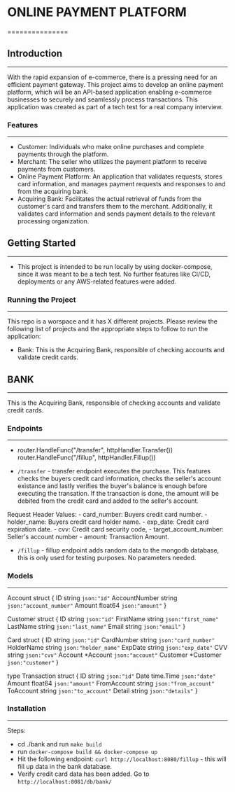 # ONLINE PAYMENT PLATFORM
===============

## Introduction
------------

With the rapid expansion of e-commerce, there is a pressing need for an efficient payment gateway. This project aims to develop an online payment platform, which will be an API-based application enabling e-commerce businesses to securely and seamlessly process transactions. This application was created as part of a tech test for a real company interview.

### Features
------------

* Customer: Individuals who make online purchases and complete payments through the platform.
* Merchant: The seller who utilizes the payment platform to receive payments from customers.
* Online Payment Platform: An application that validates requests, stores card information, and manages payment requests and responses to and from the acquiring bank.
* Acquiring Bank: Facilitates the actual retrieval of funds from the customer's card and transfers them to the merchant. Additionally, it validates card information and sends payment details to the relevant processing organization.

## Getting Started
---------------

<!-- ### Prerequisites
------------

* List of prerequisites to run the project
* List of dependencies required -->

* This project is intended to be run locally by using docker-compose, since it was meant to be a tech test. No further features like CI/CD, deployments or any AWS-related features were added. 

### Running the Project
-------------------

This repo is a worspace and it has X different projects. Please review the following list of projects and the appropriate steps to follow to run the application:

* Bank: This is the Acquiring Bank, responsible of checking accounts and validate credit cards. 


## BANK
-----------------
This is the Acquiring Bank, responsible of checking accounts and validate credit cards.


### Endpoints
------------

*	router.HandleFunc("/transfer", httpHandler.Transfer())
	router.HandleFunc("/fillup", httpHandler.Fillup())

* `/transfer` - transfer endpoint executes the purchase. This features checks the buyers credit card information, checks the seller's account existance and lastly verifies the buyer's balance is enough before executing the transation. If the transaction is done, the amount will be debited from the credit card and added to the seller's account.

Request Header Values:
    - card_number: Buyers credit card number.
    - holder_name: Buyers credit card holder name.
    - exp_date: Credit card expiration date.
    - cvv: Credit card security code,
    - target_account_number: Seller's account number
    - amount: Transaction Amount.

* `/fillup` - fillup endpoint adds random data to the mongodb database, this is only used for testing purposes. No parameters needed.


### Models
---------
Account struct {
	ID            string  `json:"id"`
	AccountNumber string  `json:"account_number"`
	Amount        float64 `json:"amount"`
}

Customer struct {
	ID        string `json:"id"`
	FirstName string `json:"first_name"`
	LastName  string `json:"last_name"`
	Email     string `json:"email"`
}

Card struct {
	ID         string    `json:"id"`
	CardNumber string    `json:"card_number"`
	HolderName string    `json:"holder_name"`
	ExpDate    string    `json:"exp_date"`
	CVV        string    `json:"cvv"`
	Account    *Account  `json:"account"`
	Customer   *Customer `json:"customer"`
}

type Transaction struct {
	ID          string    `json:"id"`
	Date        time.Time `json:"date"`
	Amount      float64   `json:"amount"`
	FromAccount string    `json:"from_account"`
	ToAccount   string    `json:"to_account"`
	Detail      string    `json:"details"`
}


### Installation
------------
Steps:
* cd ./bank and run `make build`
* run `docker-compose build && docker-compose up`
* Hit the following endpoint: `curl http://localhost:8080/fillup` - this will fill up data in the bank database.
* Verify credit card data has been added. Go to `http://localhost:8081/db/bank/`